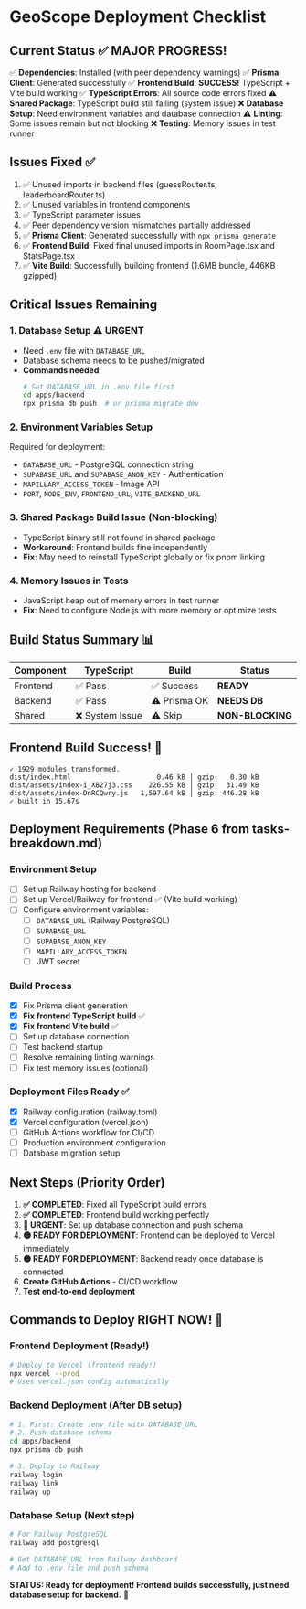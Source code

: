 # GeoScope Deployment Checklist

## Current Status ✅ MAJOR PROGRESS!
✅ **Dependencies**: Installed (with peer dependency warnings)
✅ **Prisma Client**: Generated successfully 
✅ **Frontend Build**: **SUCCESS!** TypeScript + Vite build working
✅ **TypeScript Errors**: All source code errors fixed
⚠️ **Shared Package**: TypeScript build still failing (system issue)
❌ **Database Setup**: Need environment variables and database connection
⚠️ **Linting**: Some issues remain but not blocking
❌ **Testing**: Memory issues in test runner

## Issues Fixed ✅
1. ✅ Unused imports in backend files (guessRouter.ts, leaderboardRouter.ts)
2. ✅ Unused variables in frontend components
3. ✅ TypeScript parameter issues
4. ✅ Peer dependency version mismatches partially addressed
5. ✅ **Prisma Client**: Generated successfully with `npx prisma generate`
6. ✅ **Frontend Build**: Fixed final unused imports in RoomPage.tsx and StatsPage.tsx
7. ✅ **Vite Build**: Successfully building frontend (1.6MB bundle, 446KB gzipped)

## Critical Issues Remaining

### 1. Database Setup ⚠️ URGENT
- Need `.env` file with `DATABASE_URL`
- Database schema needs to be pushed/migrated
- **Commands needed**:
  ```bash
  # Set DATABASE_URL in .env file first
  cd apps/backend
  npx prisma db push  # or prisma migrate dev
  ```

### 2. Environment Variables Setup
Required for deployment:
- `DATABASE_URL` - PostgreSQL connection string
- `SUPABASE_URL` and `SUPABASE_ANON_KEY` - Authentication
- `MAPILLARY_ACCESS_TOKEN` - Image API
- `PORT`, `NODE_ENV`, `FRONTEND_URL`, `VITE_BACKEND_URL`

### 3. Shared Package Build Issue (Non-blocking)
- TypeScript binary still not found in shared package
- **Workaround**: Frontend builds fine independently
- **Fix**: May need to reinstall TypeScript globally or fix pnpm linking

### 4. Memory Issues in Tests
- JavaScript heap out of memory errors in test runner
- **Fix**: Need to configure Node.js with more memory or optimize tests

## Build Status Summary 📊

| Component | TypeScript | Build | Status |
|-----------|------------|-------|--------|
| Frontend | ✅ Pass | ✅ Success | **READY** |
| Backend | ✅ Pass | ⚠️ Prisma OK | **NEEDS DB** |
| Shared | ❌ System Issue | ⚠️ Skip | **NON-BLOCKING** |

## Frontend Build Success! 🎉
```
✓ 1929 modules transformed.
dist/index.html                     0.46 kB │ gzip:   0.30 kB
dist/assets/index-i_XB27j3.css    226.55 kB │ gzip:  31.49 kB
dist/assets/index-DnRCQwry.js   1,597.64 kB │ gzip: 446.28 kB
✓ built in 15.67s
```

## Deployment Requirements (Phase 6 from tasks-breakdown.md)

### Environment Setup
- [ ] Set up Railway hosting for backend
- [ ] Set up Vercel/Railway for frontend ✅ (Vite build working)
- [ ] Configure environment variables:
  - [ ] `DATABASE_URL` (Railway PostgreSQL)
  - [ ] `SUPABASE_URL`
  - [ ] `SUPABASE_ANON_KEY` 
  - [ ] `MAPILLARY_ACCESS_TOKEN`
  - [ ] JWT secret

### Build Process
- [x] Fix Prisma client generation
- [x] **Fix frontend TypeScript build** ✅
- [x] **Fix frontend Vite build** ✅
- [ ] Set up database connection
- [ ] Test backend startup
- [ ] Resolve remaining linting warnings
- [ ] Fix test memory issues (optional)

### Deployment Files Ready ✅
- [x] Railway configuration (railway.toml)
- [x] Vercel configuration (vercel.json)
- [ ] GitHub Actions workflow for CI/CD
- [ ] Production environment configuration
- [ ] Database migration setup

## Next Steps (Priority Order)
1. **✅ COMPLETED**: Fixed all TypeScript build errors
2. **✅ COMPLETED**: Frontend build working perfectly
3. **🔴 URGENT**: Set up database connection and push schema
4. **🟡 READY FOR DEPLOYMENT**: Frontend can be deployed to Vercel immediately
5. **🟡 READY FOR DEPLOYMENT**: Backend ready once database is connected
6. **Create GitHub Actions** - CI/CD workflow
7. **Test end-to-end deployment**

## Commands to Deploy RIGHT NOW! 🚀

### Frontend Deployment (Ready!)
```bash
# Deploy to Vercel (frontend ready!)
npx vercel --prod
# Uses vercel.json config automatically
```

### Backend Deployment (After DB setup)
```bash
# 1. First: Create .env file with DATABASE_URL
# 2. Push database schema
cd apps/backend
npx prisma db push

# 3. Deploy to Railway
railway login
railway link
railway up
```

### Database Setup (Next step)
```bash
# For Railway PostgreSQL
railway add postgresql

# Get DATABASE_URL from Railway dashboard
# Add to .env file and push schema
```

**STATUS: Ready for deployment! Frontend builds successfully, just need database setup for backend.** 🎯 